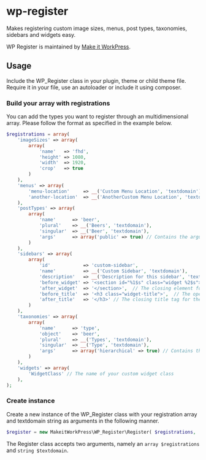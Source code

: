 # wp-register
Makes registering custom image sizes, menus, post types, taxonomies, sidebars and widgets easy. 

WP Register is maintained by [Make it WorkPress](https://www.makeitworkpress.com/wordpress-solutions/scripts/wp-register/).

## Usage
Include the WP_Register class in your plugin, theme or child theme file. Require it in your file, use an autoloader or include it using composer. 

### Build your array with registrations
You can add the types you want to register through an multidimensional array. Please follow the format as specified in the example below.

```php
$registrations = array(
    'imageSizes' => array(
        array(
            'name'   => 'fhd',
            'height' => 1080,
            'width'  => 1920,
            'crop'   => true
        )
    ),
    'menus' => array(
        'menu-location'     => __('Custom Menu Location', 'textdomain'),
        'another-location'  => __('AnotherCustom Menu Location', 'textdomain')
    ),     
    'postTypes' => array(
        array(
            'name'      => 'beer', 
            'plural'    => __('Beers', 'textdomain'), 
            'singular'  => __('Beer', 'textdomain'), 
            'args'      => array('public' => true) // Contains the arguments as they are supported by register_post_type. (optional)
        )
    ),
    'sidebars' => array(
        array(
            'id'            => 'custom-sidebar', 
            'name'          => __('Custom Sidebar', 'textdomain'), 
            'description'   => __('Description for this sidebar', 'textdomain'),
            'before_widget' => '<section id="%1$s" class="widget %2$s">', // The opening element for the widget (optional)
            'after_widget'  => '</section>',  // The closing element for the widget (optional)
            'before_title'  => '<h3 class="widget-title">',  // The opening title tag for the widget (optional)
            'after_title'   => '</h3>' // The closing title tag for the widget (optional)
        )
    ),    
    'taxonomies' => array(
        array(
            'name'      => 'type', 
            'object'    => 'beer', 
            'plural'    => __('Types', 'textdomain'), 
            'singular'  => __('Type', 'textdomain'),
            'args'      => array('hierarchical' => true) // Contains the arguments as they are supported by register_post_type. (optional)
        )
    ),
    'widgets' => array(
        'WidgetClass' // The name of your custom widget class
    ),
);
```
    
### Create instance
Create a new instance of the WP_Register class with your registration array and textdomain string as arguments in the following manner.

```php
$register = new MakeitWorkPress\WP_Register\Register( $registrations, 'textdomain' );
```

The Register class accepts two arguments, namely an ``array $registrations`` and ``string $textdomain``.